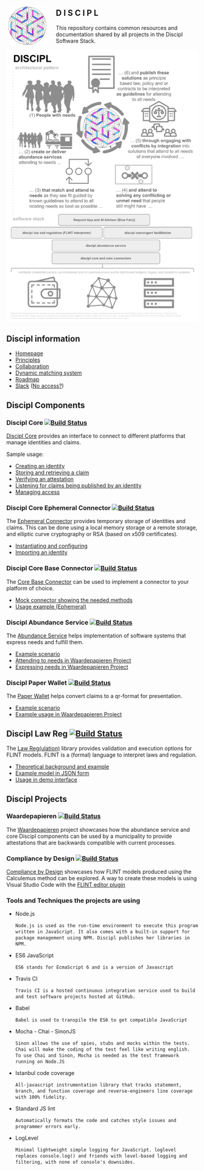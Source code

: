 <img align="left" width="100" height="100" style="margin: 25px 25px 5px 5px" src="images/discipl.svg">

## D I S C I P L
This repository contains common resources and documentation
shared by all projects in the Discipl Software Stack.

![](images/discipl-infographic.png)

## Discipl information

- [Homepage](https://discipl.org)
- [Principles](https://discipl.org/home/technology/)
- [Collaboration](https://discipl.org/home/collaboration/)
- [Dynamic matching system](https://discipl.org/home/collaboration/dms/)
- [Roadmap](https://discipl.org/home/roadmap/)
- [Slack](https://discipl.slack.com) ([No access?](https://join.slack.com/t/discipl/shared_invite/enQtOTYwNzUxNDk0NzA3LWRhYTNjMThhM2JlNTRjYjdlZjA2Mjc4OGY1NTU3ZjY2YTUxNjYzMDU5OGI3NWQ3Mzc3ZjQ1MjU1ODJkMmU5M2U))

## Discipl Components

### Discipl Core [![Build Status](https://travis-ci.org/discipl/core.svg?branch=master)](https://travis-ci.org/discipl/core)

[Discipl Core](https://github.com/discipl/core) provides an interface to connect to different platforms that manage identities and claims.

Sample usage:

- [Creating an identity](https://github.com/discipl/core/blob/e700e783e21b1f960f691539d89f4c34fb1074ba/test/index.spec.js#L24)
- [Storing and retrieving a claim](https://github.com/discipl/core/blob/e700e783e21b1f960f691539d89f4c34fb1074ba/test/index.spec.js#L39)
- [Verifying an attestation](https://github.com/discipl/core/blob/e700e783e21b1f960f691539d89f4c34fb1074ba/test/index.spec.js#L64)
- [Listening for claims being published by an identity](https://github.com/discipl/core/blob/e700e783e21b1f960f691539d89f4c34fb1074ba/test/index.spec.js#L118)
- [Managing access](https://github.com/discipl/core/blob/e700e783e21b1f960f691539d89f4c34fb1074ba/test/index.spec.js#L396)

### Discipl Core Ephemeral Connector [![Build Status](https://travis-ci.org/discipl/discipl-core-ephemeral.svg?branch=master)](https://travis-ci.org/discipl/discipl-core-ephemeral)

The [Ephemeral Connector](https://github.com/discipl/discipl-core-ephemeral) provides temporary storage of identities and claims. 
This can be done using a local memory storage or a remote storage, and elliptic curve cryptography or RSA (based on x509 certificates).

- [Instantiating and configuring](https://github.com/discipl/discipl-core-ephemeral/blob/e700e783e21b1f960f691539d89f4c34fb1074ba/test/index.spec.js#L122)
- [Importing an identity](https://github.com/discipl/discipl-core-ephemeral/blob/e700e783e21b1f960f691539d89f4c34fb1074ba/test/index.spec.js#L44)

### Discipl Core Base Connector [![Build Status](https://travis-ci.org/discipl/discipl-core-baseconnector.svg?branch=master)](https://travis-ci.org/discipl/discipl-core-baseconnector)

The [Core Base Connector](https://github.com/discipl/discipl-core-baseconnector) can be used to implement a connector to your platform of choice.

- [Mock connector showing the needed methods](https://github.com/discipl/discipl-core-baseconnector/blob/3eed4482bd57ceb7233cd396ca5a52156d5ad394/test/base-connector.spec.js#L8)
- [Usage example (Ephemeral)](https://github.com/discipl/discipl-core-ephemeral/blob/3eed4482bd57ceb7233cd396ca5a52156d5ad394/src/EphemeralConnector.js#L13)

### Discipl Abundance Service [![Build Status](https://travis-ci.org/discipl/discipl-abundance-service.svg?branch=master)](https://travis-ci.org/discipl/discipl-abundance-service)

The [Abundance Service](https://github.com/discipl/discipl-abundance-service) helps implementation of software systems that express needs and fulfill them.

- [Example scenario](https://github.com/discipl/discipl-abundance-service/blob/1ab9e02bec7367477b56efc2cca4c07e24240bd6/test/index.spec.js#L38)
- [Attending to needs in Waardepapieren Project](https://github.com/discipl/waardepapieren/blob/4532cf36c7f560b16c71a65b9f9b5e253d0d5753/waardepapieren-service/src/waardepapieren-service.js#L42)
- [Expressing needs in Waardepapieren Project](https://github.com/discipl/waardepapieren/blob/4532cf36c7f560b16c71a65b9f9b5e253d0d5753/clerk-frontend/src/need-wizard/ConfirmStep.js#L24)

### Discipl Paper Wallet [![Build Status](https://travis-ci.org/discipl/discipl-paper-wallet.svg?branch=master)](https://travis-ci.org/discipl/discipl-abundance-service)

The [Paper Wallet](https://github.com/discipl/discipl-paper-wallet) helps convert claims to a qr-format for presentation.

- [Example scenario](https://github.com/discipl/discipl-paper-wallet/blob/96e4289438e4ef564e3a01803cae6d2dd9b655ac/test/index.spec.js#L19)
- [Example usage in Waardepapieren Project](https://github.com/discipl/waardepapieren/blob/4532cf36c7f560b16c71a65b9f9b5e253d0d5753/clerk-frontend/src/need-wizard/DeliveryStep.js#L33)


## Discipl Law Reg [![Build Status](https://travis-ci.org/discipl/discipl-law-reg.svg?branch=master)](https://travis-ci.org/discipl/discipl-law-reg)

The [Law Reg(ulation)](https://github.com/discipl/discipl-law-reg) library provides validation and execution options for FLINT models. 
FLINT is a (formal) language to interpret laws and regulation.

- [Theoretical background and example](http://ceur-ws.org/Vol-2471/paper6.pdf)
- [Example model in JSON form](https://github.com/discipl/discipl-law-reg/blob/2d8aeb66f126dc7a897084a8957300d9c414405f/test/Vreemdelingenwet.flint.json)
- [Usage in demo interface](https://github.com/discipl/ComplianceByDesign/blob/69609d428725a65661ac633265607b50195860c9/compliance-by-design-demo/src/components/ActorView.js#L81)


## Discipl Projects

### Waardepapieren [![Build Status](https://travis-ci.org/discipl/waardepapieren.svg?branch=master)](https://travis-ci.org/discipl/waardepapieren)

The [Waardepapieren](https://github.com/discipl/waardepapieren) project showcases how the abundance service and core Discipl components
can be used by a municipality to provide attestations that are backwards compatible with current processes.

### Compliance by Design [![Build Status](https://travis-ci.org/discipl/ComplianceByDesign.svg?branch=master)](https://travis-ci.org/discipl/ComplianceByDesign)

[Compliance by Design](https://github.com/discipl/ComplianceByDesign) showcases how FLINT models produced using the Calculemus method can be explored.
A way to create these models is using Visual Studio Code with the [FLINT editor plugin](https://github.com/discipl/flinteditor-vscode)

### Tools and Techniques the projects are using

- Node.js
  ```
  Node.js is used as the run-time environment to execute this program written in JavaScript. It also comes with a built-in support for package management using NPM. Discipl publishes her libraries in NPM.
  ```
- ES6 JavaScript
  ```
  ES6 stands for EcmaScript 6 and is a version of Javascript
  ```
- Travis CI
  ```
  Travis CI is a hosted continuous integration service used to build and test software projects hosted at GitHub.
  ```
- Babel
  ```
  Babel is used to transpile the ES6 to get compatible JavaScript
  ```
- Mocha - Chai - SinonJS
  ```
  Sinon allows the use of spies, stubs and mocks within the tests.
  Chai will make the coding of the test feel like writing english.
  To use Chai and Sinon, Mocha is needed as the test framework running on Node.JS
  ```
- Istanbul code coverage
  ```
  All-javascript instrumentation library that tracks statement, branch, and function coverage and reverse-engineers line coverage with 100% fidelity.
  ```
- Standard JS lint
  ```
  Automatically formats the code and catches style issues and programmer errors early.
  ```
- LogLevel
  ```
  Minimal lightweight simple logging for JavaScript. loglevel replaces console.log() and friends with level-based logging and filtering, with none of console's downsides.
  ```
